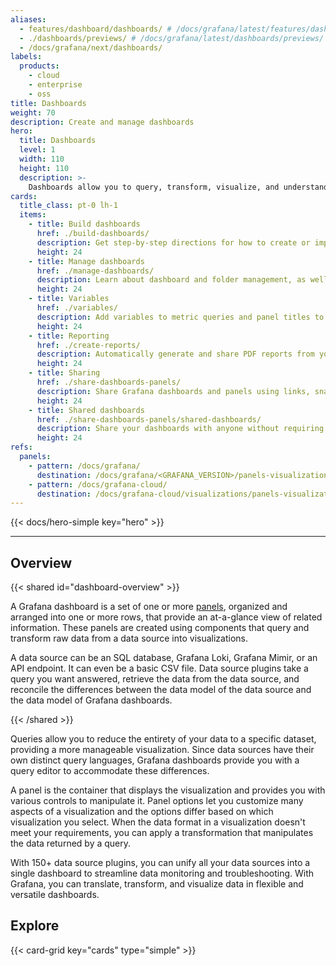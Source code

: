 ```yaml
---
aliases:
  - features/dashboard/dashboards/ # /docs/grafana/latest/features/dashboard/dashboards/
  - ./dashboards/previews/ # /docs/grafana/latest/dashboards/previews/
  - /docs/grafana/next/dashboards/
labels:
  products:
    - cloud
    - enterprise
    - oss
title: Dashboards
weight: 70
description: Create and manage dashboards
hero:
  title: Dashboards
  level: 1
  width: 110
  height: 110
  description: >-
    Dashboards allow you to query, transform, visualize, and understand your data no matter where it's stored.
cards:
  title_class: pt-0 lh-1
  items:
    - title: Build dashboards
      href: ./build-dashboards/
      description: Get step-by-step directions for how to create or import your first dashboard and modify dashboard settings. Learn about reusable library panels, dashboard links, annotations, and dashboard JSON.
      height: 24
    - title: Manage dashboards
      href: ./manage-dashboards/
      description: Learn about dashboard and folder management, as well as generative AI features for dashboards.
      height: 24
    - title: Variables
      href: ./variables/
      description: Add variables to metric queries and panel titles to create interactive and dynamic dashboards.
      height: 24
    - title: Reporting
      href: ./create-reports/
      description: Automatically generate and share PDF reports from your Grafana dashboards.
      height: 24
    - title: Sharing
      href: ./share-dashboards-panels/
      description: Share Grafana dashboards and panels using links, snapshots, embeds, and exports.
      height: 24
    - title: Shared dashboards
      href: ./share-dashboards-panels/shared-dashboards/
      description: Share your dashboards with anyone without requiring access to your Grafana organization.
      height: 24
refs:
  panels:
    - pattern: /docs/grafana/
      destination: /docs/grafana/<GRAFANA_VERSION>/panels-visualizations/panel-overview/
    - pattern: /docs/grafana-cloud/
      destination: /docs/grafana-cloud/visualizations/panels-visualizations/panel-overview/
---
```


{{< docs/hero-simple key="hero" >}}

---

## Overview

{{< shared id="dashboard-overview" >}}

A Grafana dashboard is a set of one or more [panels](ref:panels), organized and arranged into one or more rows, that provide an at-a-glance view of related information. These panels are created using components that query and transform raw data from a data source into visualizations.

A data source can be an SQL database, Grafana Loki, Grafana Mimir, or an API endpoint. It can even be a basic CSV file. Data source plugins take a query you want answered, retrieve the data from the data source, and reconcile the differences between the data model of the data source and the data model of Grafana dashboards.

{{< /shared >}}

Queries allow you to reduce the entirety of your data to a specific dataset, providing a more manageable visualization. Since data sources have their own distinct query languages, Grafana dashboards provide you with a query editor to accommodate these differences.

A panel is the container that displays the visualization and provides you with various controls to manipulate it. Panel options let you customize many aspects of a visualization and the options differ based on which visualization you select. When the data format in a visualization doesn't meet your requirements, you can apply a transformation that manipulates the data returned by a query.

With 150+ data source plugins, you can unify all your data sources into a single dashboard to streamline data monitoring and troubleshooting. With Grafana, you can translate, transform, and visualize data in flexible and versatile dashboards.

## Explore

{{< card-grid key="cards" type="simple" >}}
